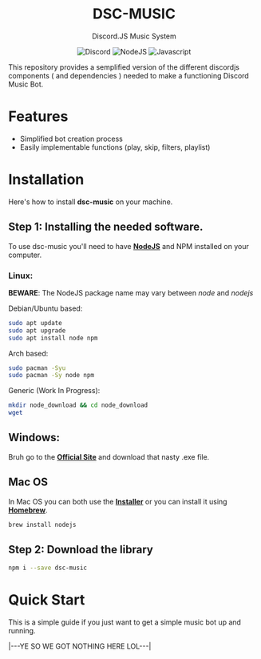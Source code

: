 <div align="center">

# DSC-MUSIC

Discord.JS Music System
  
![Discord](https://img.shields.io/static/v1?label=Discord.JS&message=V14&color=red)
![NodeJS](https://img.shields.io/static/v1?label=Node.JS&message=V16.16.0&color=green)
![Javascript](https://img.shields.io/static/v1?label=Code%20Language&message=Javascript&color=yellow)

</div>
 
This repository provides a semplified version of the different discordjs components ( and dependencies ) needed to make a functioning Discord Music Bot.

# Features

- Simplified bot creation process
- Easily implementable functions (play, skip, filters, playlist)

# Installation

Here's how to install **dsc-music** on your machine.

## Step 1: Installing the needed software.

To use dsc-music you'll need to have [**NodeJS**](https://www.nodejs.org) and NPM installed on your computer.
### Linux:

**BEWARE**: The NodeJS package name may vary between *node* and *nodejs*

Debian/Ubuntu based:

```bash
sudo apt update
sudo apt upgrade
sudo apt install node npm
```

Arch based:

```bash
sudo pacman -Syu
sudo pacman -Sy node npm
```

Generic (Work In Progress):

```bash
mkdir node_download && cd node_download
wget 
```

## Windows:

Bruh go to the [**Official Site**](https://nodejs.org/en/download/current/) and download that nasty .exe file.

## Mac OS

In Mac OS you can both use the [**Installer**](https://nodejs.org/en/download/current/) or you can install it using [**Homebrew**](https://brew.sh/).

```bash
brew install nodejs
```

## Step 2: Download the library

```bash
npm i --save dsc-music
```

# Quick Start

This is a simple guide if you just want to get a simple music bot up and running.

|---YE SO WE GOT NOTHING HERE LOL---|
